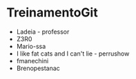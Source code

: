 # TreinamentoGit

- Ladeia - professor
- Z3R0
- Mario-ssa 
- I like fat cats and I can't lie - perrushow
- fmanechini
- Brenopestanac
